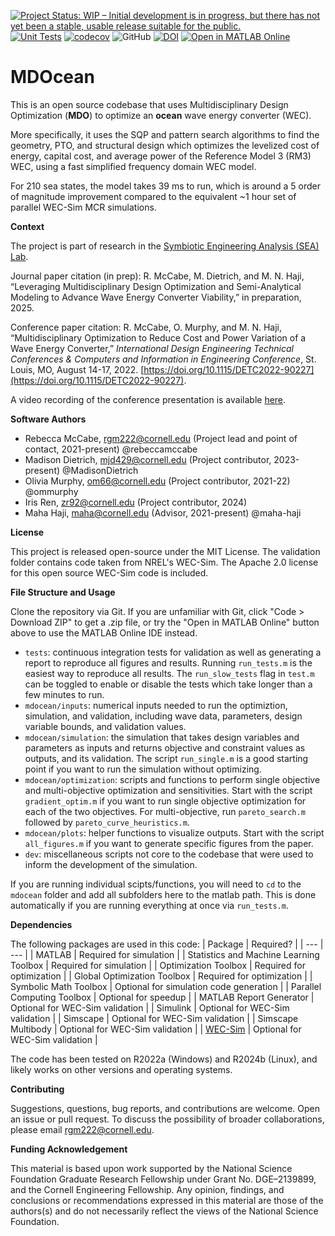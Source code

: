 [![Project Status: WIP – Initial development is in progress, but there has not yet been a stable, usable release suitable for the public.](https://www.repostatus.org/badges/latest/wip.svg)](https://www.repostatus.org/#wip)
[![Unit Tests](https://github.com/symbiotic-engineering/MDOcean/actions/workflows/tests.yml/badge.svg)](https://github.com/symbiotic-engineering/MDOcean/actions/workflows/tests.yml)
[![codecov](https://codecov.io/gh/symbiotic-engineering/MDOcean/graph/badge.svg?token=PQNFQ72IC8)](https://codecov.io/gh/symbiotic-engineering/MDOcean)
![GitHub](https://img.shields.io/github/license/symbiotic-engineering/MDOcean)
[![DOI](https://zenodo.org/badge/DOI/10.5281/zenodo.13997244.svg)](https://doi.org/10.5281/zenodo.13997244)
[![Open in MATLAB Online](https://www.mathworks.com/images/responsive/global/open-in-matlab-online.svg)](https://matlab.mathworks.com/open/github/v1?repo=symbiotic-engineering/MDOcean)

# MDOcean
This is an open source codebase that uses Multidisciplinary Design Optimization (**MDO**) to optimize an **ocean** wave energy converter (WEC). 

More specifically, it uses the SQP and pattern search algorithms to find the geometry, PTO, and structural design which optimizes the levelized cost of energy, capital cost, and average power of the Reference Model 3 (RM3) WEC, using a fast simplified frequency domain WEC model.

For 210 sea states, the model takes 39 ms to run, which is around a 5 order of magnitude improvement compared to the equivalent ~1 hour set of parallel WEC-Sim MCR simulations.

**Context**

The project is part of research in the [Symbiotic Engineering Analysis (SEA) Lab](https://sea.mae.cornell.edu/).

Journal paper citation (in prep): R. McCabe, M. Dietrich, and M. N. Haji, “Leveraging Multidisciplinary Design Optimization and Semi-Analytical Modeling to Advance Wave Energy Converter Viability,” in preparation, 2025.

Conference paper citation: R. McCabe, O. Murphy, and M. N. Haji, “Multidisciplinary Optimization 
to Reduce Cost and Power Variation of a Wave Energy Converter,” 
*International Design Engineering Technical Conferences & Computers and 
Information in Engineering Conference*, St. Louis, MO, August 14-17, 2022.
[https://doi.org/10.1115/DETC2022-90227](https://doi.org/10.1115/DETC2022-90227).

A video recording of the conference presentation is available [here](https://www.youtube.com/watch?v=LjpfXvujUGY).

**Software Authors**
- Rebecca McCabe, rgm222@cornell.edu (Project lead and point of contact, 2021-present) @rebeccamccabe
- Madison Dietrich, mjd429@cornell.edu (Project contributor, 2023-present) @MadisonDietrich
- Olivia Murphy, om66@cornell.edu (Project contributor, 2021-22) @ommurphy
- Iris Ren, zr92@cornell.edu (Project contributor, 2024)
- Maha Haji, maha@cornell.edu (Advisor, 2021-present) @maha-haji

**License**

This project is released open-source under the MIT License. The validation folder contains code taken from NREL's WEC-Sim. 
The Apache 2.0 license for this open source WEC-Sim code is included.

**File Structure and Usage**

Clone the repository via Git. If you are unfamiliar with Git, click "Code > Download ZIP" to get a .zip file, or try the "Open in MATLAB Online" button above to use the MATLAB Online IDE instead.

- `tests`: continuous integration tests for validation as well as generating a report to reproduce all figures and results. Running `run_tests.m` is the easiest way to reproduce all results. The `run_slow_tests` flag in `test.m` can be toggled to enable or disable the tests which take longer than a few minutes to run.
- `mdocean/inputs`: numerical inputs needed to run the optimiztion, simulation, and validation, including wave data, parameters, design variable bounds, and validation values.
- `mdocean/simulation`: the simulation that takes design variables and parameters as inputs and returns objective and constraint values as outputs, and its validation.
The script `run_single.m` is a good starting point if you want to run the simulation without optimizing.
- `mdocean/optimization`: scripts and functions to perform single objective and multi-objective optimization and sensitivities. Start with the script `gradient_optim.m`
if you want to run single objective optimization for each of the two objectives. For multi-objective, run `pareto_search.m` followed by `pareto_curve_heuristics.m`.
- `mdocean/plots`: helper functions to visualize outputs. Start with the script `all_figures.m` if you want to generate specific figures from the paper.
- `dev`: miscellaneous scripts not core to the codebase that were used to inform the development of the simulation.

If you are running individual scipts/functions, you will need to `cd` to the `mdocean` folder and add all subfolders here to the matlab path. This is done automatically if you are running everything at once via `run_tests.m`.

**Dependencies**

The following packages are used in this code:
| Package | Required? |
| ---    | ---      |
| MATLAB | Required for simulation |
| Statistics and Machine Learning Toolbox | Required for simulation |
| Optimization Toolbox | Required for optimization |
| Global Optimization Toolbox | Required for optimization |
| Symbolic Math Toolbox | Optional for simulation code generation |
| Parallel Computing Toolbox | Optional for speedup |
| MATLAB Report Generator | Optional for WEC-Sim validation |
| Simulink | Optional for WEC-Sim validation | 
| Simscape | Optional for WEC-Sim validation | 
| Simscape Multibody | Optional for WEC-Sim validation |
| [WEC-Sim](https://github.com/WEC-Sim/WEC-Sim/) | Optional for WEC-Sim validation |

The code has been tested on R2022a (Windows) and R2024b (Linux), and likely works on other versions and operating systems.

**Contributing**

Suggestions, questions, bug reports, and contributions are welcome. Open an issue or pull request. To discuss the possibility of broader collaborations, please email rgm222@cornell.edu.

**Funding Acknowledgement**

This material is based upon work supported by the 
National Science Foundation Graduate Research Fellowship under 
Grant No. DGE–2139899, and the Cornell Engineering Fellowship.
Any opinion, findings, and conclusions or recommendations 
expressed in this material are those of the authors(s) and do not 
necessarily reflect the views of the National Science Foundation.
